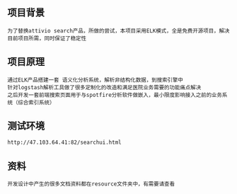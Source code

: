 ## 项目背景
	为了替换attivio search产品，所做的尝试，本项目采用ELK模式，全是免费开源项目，解决目前项目所需，同时保证了稳定性
## 项目原理
	通过ELK产品搭建一套 语义化分析系统，解析非结构化数据，到搜索引擎中
	针对logstash解析工具做了很多定制化的改造和满足医院业务需要的功能痛点解决
	之后开发一套前端搜索页面用于与spotfire分析软件做嵌入，最小限度影响接入之前的业务系统（综合索引系统）
## 测试环境
	http://47.103.64.41:82/searchui.html
## 资料
	开发设计中产生的很多文档资料都在resource文件夹中，有需要请查看